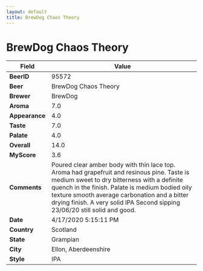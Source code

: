 ```yaml
---
layout: default
title: BrewDog Chaos Theory
---
```


# BrewDog Chaos Theory

| Field         | Value     |
|---------------|-----------|
| **BeerID** | 95572 |
| **Beer** | BrewDog Chaos Theory |
| **Brewer** | BrewDog |
| **Aroma** | 7.0 |
| **Appearance** | 4.0 |
| **Taste** | 7.0 |
| **Palate** | 4.0 |
| **Overall** | 14.0 |
| **MyScore** | 3.6 |
| **Comments** | Poured clear amber body with thin lace top. Aroma had grapefruit and resinous pine. Taste is medium sweet to dry bitterness with a definite quench in the finish.  Palate is medium bodied oily texture smooth   average carbonation and a bitter drying finish.  A very solid IPA Second sipping 23/06/20 still solid and good. |
| **Date** | 4/17/2020 5:15:11 PM |
| **Country** | Scotland |
| **State** | Grampian |
| **City** | Ellon, Aberdeenshire |
| **Style** | IPA |
